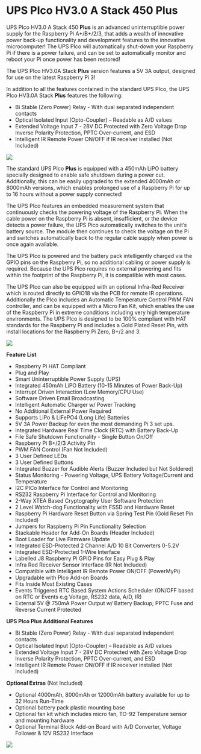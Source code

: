 # UPS PIco HV3.0 A Stack 450 **Plus**

UPS PIco HV3.0 A Stack 450 **Plus** is an advanced uninterruptible power supply for the Raspberry Pi A+/B+/2/3, that adds a wealth of innovative power back-up functionality and development features to the innovative microcomputer! The UPS PIco will automatically shut-down your Raspberry Pi if there is a power failure, and can be set to automatically monitor and reboot your Pi once power has been restored!

The UPS PIco HV3.0A Stack **Plus** version features a 5V 3A output, designed for use on the latest Raspberry Pi 3!

In addition to all the features contained in the standard UPS PIco, the UPS PIco HV3.0A Stack **Plus** features the following:

* Bi Stable (Zero Power) Relay - With dual separated independent contacts
* Optical Isolated Input (Opto-Coupler) – Readable as A/D values 
* Extended Voltage Input 7 - 28V DC Protected with Zero Voltage Drop Inverse Polarity Protection, PPTC Over-current, and ESD 
* Intelligent IR Remote Power ON/OFF if IR receiver installed (Not Included)

![](https://www.modmypi.com/image/data/rpi-products/breakout-boards/modmypi/pico/plus/DSC_0849.jpg)

The standard UPS PIco **Plus** is equipped with a 450mAh LiPO battery specially designed to enable safe shutdown during a power cut. Additionally, this can be easily upgraded to the extended 4000mAh or 8000mAh versions, which enables prolonged use of a Raspberry Pi for up to 16 hours without a power supply connected!

The UPS PIco features an embedded measurement system that continuously checks the powering voltage of the Raspberry Pi. When the cable power on the Raspberry Pi is absent, insufficient, or the device detects a power failure, the UPS Pico automatically switches to the unit’s battery source. The module then continues to check the voltage on the Pi and switches automatically back to the regular cable supply when power is once again available.

The UPS PIco is powered and the battery pack intelligently charged via the GPIO pins on the Raspberry Pi, so no additional cabling or power supply is required. Because the UPS Pico requires no external powering and fits within the footprint of the Raspberry Pi, it is compatible with most cases.

The UPS PIco can also be equipped with an optional Infra-Red Receiver which is routed directly to GPIO18 via the PCB for remote IR operations. Additionally the PIco includes an Automatic Temperature Control PWM FAN controller, and can be equipped with a Micro Fan Kit, which enables the use of the Raspberry Pi in extreme conditions including very high temperature environments. The UPS PIco is designed to be 100% compliant with HAT standards for the Raspberry Pi and includes a Gold Plated Reset Pin, with install locations for the Raspberry Pi Zero, B+/2 and 3.

![](https://www.modmypi.com/image/data/rpi-products/breakout-boards/modmypi/pico/update-2/ups-pico-stack-plus.png)

**Feature List**

* Raspberry Pi HAT Compliant
* Plug and Play
* Smart Uninterruptible Power Supply (UPS)
* Integrated 450mAh LiPO Battery (10-15 Minutes of Power Back-Up)
* Interrupt Driven Interaction (Low Memory/CPU Use)
* Software Driven Email Broadcasting
* Intelligent Automatic Charger w/ Power Tracking
* No Additional External Power Required
* Supports LiPo & LiFePO4 (Long Life) Batteries
* 5V 3A Power Backup for even the most demanding Pi 3 set ups.
* Integrated Hardware Real Time Clock (RTC) with Battery Back-Up
* File Safe Shutdown Functionality - Single Button On/Off
* Raspberry Pi B+/2/3 Activity Pin
* PWM FAN Control (Fan Not Included)
* 3 User Defined LEDs
* 3 User Defined Buttons
* Integrated Buzzer for Audible Alerts (Buzzer Included but Not Soldered)
* Status Monitoring - Powering Voltage, UPS Battery Voltage/Current and Temperature
* I2C PICo Interface for Control and Monitoring
* RS232 Raspberry Pi Interface for Control and Monitoring
* 2-Way XTEA Based Cryptography User Software Protection
* 2 Level  Watch-dog Functionality with FSSD and Hardware Reset
* Raspberry Pi Hardware Reset Button via Spring Test Pin (Gold Reset Pin Included)
* Jumpers for Raspberry Pi  Pin Functionality Selection
* Stackable Header for Add-On Boards (Header Included)
* Boot Loader for Live Firmware Update
* Integrated ESD-Protected 2 Channel A/D 10 Bit Converters 0-5.2V
* Integrated ESD-Protected 1-Wire Interface
* Labelled J8 Raspberry Pi GPIO Pins for Easy Plug & Play
* Infra Red Receiver Sensor Interface (IR Not Included)
* Compatible with Intelligent IR Remote Power ON/OFF (PowerMyPi)
* Upgradable with PIco Add-on Boards
* Fits Inside Most Existing Cases
* Events Triggered RTC Based System Actions Scheduler (ON/OFF based on RTC or Events e.g Voltage, RS232 data, A/D, IR)
* External 5V @ 750mA Power Output w/ Battery Backup; PPTC Fuse and Reverse Current Protected

**UPS PIco Plus Additional Features**

* Bi Stable (Zero Power) Relay - With dual separated independent contacts
* Optical Isolated Input (Opto-Coupler) – Readable as A/D values
*  Extended Voltage Input 7 - 28V DC Protected with Zero Voltage Drop Inverse Polarity Protection, PPTC Over-current, and ESD
* Intelligent IR Remote Power ON/OFF if IR receiver installed (Not Included)

**Optional Extras** (Not Included)

* Optional 4000mAh, 8000mAh or 12000mAh battery available for up to 32 Hours Run-Time
* Optional battery pack plastic mounting base
* Optional fan kit which includes micro fan, TO-92 Temperature sensor and mounting hardware
* Optional Terminal Block Add-on Board with A/D Converter, Voltage Follower & 12V RS232 Interface 

![](https://www.modmypi.com/image/data/git/ups-pico/pico-wiki-3.jpg)